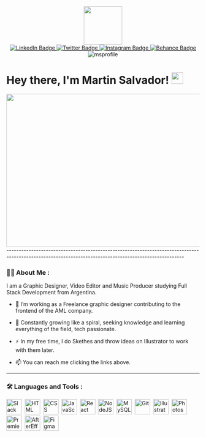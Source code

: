 <div id="header" align="center">
  <img src="https://media.giphy.com/media/Pfbbh55Js9t0jGiPaK/giphy.gif" width="100"/>
</div>
<div id="badges" align="center">
  <a href="https://www.linkedin.com/in/martin-salvador-privitera-220292/?locale=en_US">
    <img src="https://img.shields.io/badge/LinkedIn-blue?style=for-the-badge&logo=linkedin&logoColor=white" alt="LinkedIn Badge"/>
  </a>
  <a href="https://twitter.com/Mertinss">
    <img src="https://img.shields.io/badge/Twitter-blue?style=for-the-badge&logo=twitter&logoColor=white" alt="Twitter Badge"/>
  </a>
  <a href="https://www.instagram.com/msprivitera/">
    <img src="https://img.shields.io/badge/Instagram-grey?style=for-the-badge&logo=instagram&logoColor=violet" alt="Instagram Badge"/>
  </a>
  <a href="https://www.behance.net/martinprivitera">
    <img src="https://img.shields.io/badge/Behance-gray?style=for-the-badge&logo=behance&logoColor=black" alt="Behance Badge"/>
  </a>
</div>
<div align="center">
  <img src="https://komarev.com/ghpvc/?username=msmerize&style=flat-square&color=blue" alt="msprofile"/>
</div>
<h1>
  Hey there, I'm Martin Salvador!
  <img src="https://media.giphy.com/media/hvRJCLFzcasrR4ia7z/giphy.gif" width="30px"/>
</h1>
<div align="center">
  <img src="https://media.giphy.com/media/3oEdvch5M530oOhvig/giphy.gif" width="1200" height="400"/>
</div>
------------------------------------------------------------------------------------------------------------------------------------------------------

### :man_technologist: About Me :
I am a Graphic Designer, Video Editor and Music Producer studying Full Stack Development from Argentina.
- :telescope: I’m working as a Freelance graphic designer contributing to the frontend of the AML company.

- :seedling: Constantly growing like a spiral, seeking knowledge and learning everything of the field, tech passionate.

- :zap: In my free time, I do Skethes and throw ideas on Illustrator to work with them later.

- :mailbox: You can reach me clicking the links above.
- ---

### :hammer_and_wrench: Languages and Tools :
<div>
  <img src="https://cdn.jsdelivr.net/gh/devicons/devicon/icons/slack/slack-original.svg" title="Slack" **alt="Slack" width="40" height="40"/>&nbsp;
  <img src="https://cdn.jsdelivr.net/gh/devicons/devicon/icons/html5/html5-plain.svg" title="HTML5" alt="HTML" width="40" height="40"/>&nbsp;
  <img src="https://cdn.jsdelivr.net/gh/devicons/devicon/icons/css3/css3-plain.svg"  title="CSS3" alt="CSS" width="40" height="40"/>&nbsp;
  <img src="https://cdn.jsdelivr.net/gh/devicons/devicon/icons/javascript/javascript-original.svg" title="JavaScript" alt="JavaScript" width="40" height="40"/>&nbsp;
  <img src="https://cdn.jsdelivr.net/gh/devicons/devicon/icons/react/react-original.svg" title="React" alt="React" width="40" height="40"/>&nbsp;
  <img src="https://cdn.jsdelivr.net/gh/devicons/devicon/icons/nodejs/nodejs-original.svg" title="NodeJS" alt="NodeJS" width="40" height="40"/>&nbsp;
  <img src="https://cdn.jsdelivr.net/gh/devicons/devicon/icons/mysql/mysql-original.svg" title="MySQL"  alt="MySQL" width="40" height="40"/>&nbsp;
  <img src="https://cdn.jsdelivr.net/gh/devicons/devicon/icons/git/git-original.svg" title="Git" **alt="Git" width="40" height="40"/>&nbsp;
  <img src="https://cdn.jsdelivr.net/gh/devicons/devicon/icons/illustrator/illustrator-plain.svg" title="Illustrator" **alt="Illustrator" width="40" height="40"/>&nbsp;
  <img src="https://cdn.jsdelivr.net/gh/devicons/devicon/icons/photoshop/photoshop-plain.svg" title="Photoshop" **alt="Photoshop" width="40" height="40"/>&nbsp;
  <img src="https://cdn.jsdelivr.net/gh/devicons/devicon/icons/premierepro/premierepro-original.svg" title="PremierePro" **alt="PremierePro" width="40" height="40"/>&nbsp;
  <img src="https://cdn.jsdelivr.net/gh/devicons/devicon/icons/aftereffects/aftereffects-original.svg" title="AfterEffects" **alt="AfterEffects" width="40" height="40"/>&nbsp;
  <img src="https://cdn.jsdelivr.net/gh/devicons/devicon/icons/figma/figma-original.svg" title="Figma" **alt="Figma" width="40" height="40"/>&nbsp;
</div>
